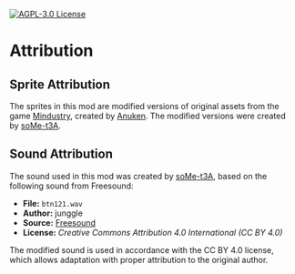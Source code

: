 [![AGPL-3.0 License][license-shield]][license-url]


# Attribution


## Sprite Attribution

The sprites in this mod are modified versions of original assets from the game [Mindustry](mindustry-repo-url), created by [Anuken](anuken-github-url). The modified versions were created by [soMe-t3A](author-url).


## Sound Attribution

The sound used in this mod was created by [soMe-t3A](author-url), based on the following sound from Freesound:

- **File:** `btn121.wav`
- **Author:** junggle
- **Source:** [Freesound](https://freesound.org/s/29301/)
- **License:** *Creative Commons Attribution 4.0 International (CC BY 4.0)*

The modified sound is used in accordance with the CC BY 4.0 license, which allows adaptation with proper attribution to the original author.


[author-url]:
https://github.com/soMe-t3A

[license-url]:
https://choosealicense.com/licenses/agpl-3.0/
<!-- https://github.com/soMe-t3A/door-logic/blob/master/LICENSE -->
[license-shield]:
https://img.shields.io/github/license/soMe-t3A/door-logic.svg?style=for-the-badge

[anuken-github-url]:
https://github.com/Anuken
[mindustry-repo-url]:
https://github.com/Anuken/Mindustry

